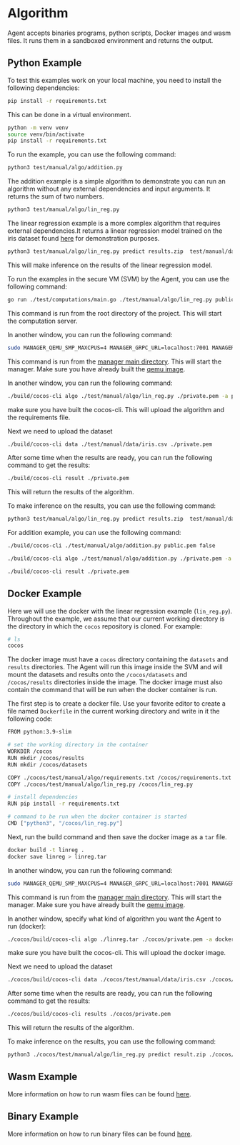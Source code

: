 # Algorithm

Agent accepts binaries programs, python scripts, Docker images and wasm files. It runs them in a sandboxed environment and returns the output.

## Python Example

To test this examples work on your local machine, you need to install the following dependencies:

```bash
pip install -r requirements.txt
```

This can be done in a virtual environment.

```bash
python -m venv venv
source venv/bin/activate
pip install -r requirements.txt
```

To run the example, you can use the following command:

```bash
python3 test/manual/algo/addition.py
```

The addition example is a simple algorithm to demonstrate you can run an algorithm without any external dependencies and input arguments. It returns the sum of two numbers.

```bash
python3 test/manual/algo/lin_reg.py
```

The linear regression example is a more complex algorithm that requires external dependencies.It returns a linear regression model trained on the iris dataset found [here](../data/) for demonstration purposes.

```bash
python3 test/manual/algo/lin_reg.py predict results.zip  test/manual/data
```

This will make inference on the results of the linear regression model.

To run the examples in the secure VM (SVM) by the Agent, you can use the following command:

```bash
go run ./test/computations/main.go ./test/manual/algo/lin_reg.py public.pem false ./test/manual/data/iris.csv
```

This command is run from the root directory of the project. This will start the computation server.

In another window, you can run the following command:

```bash
sudo MANAGER_QEMU_SMP_MAXCPUS=4 MANAGER_GRPC_URL=localhost:7001 MANAGER_LOG_LEVEL=debug MANAGER_QEMU_USE_SUDO=false  MANAGER_QEMU_ENABLE_SEV=false MANAGER_QEMU_SEV_CBITPOS=51 MANAGER_QEMU_ENABLE_SEV_SNP=false MANAGER_QEMU_OVMF_CODE_FILE=/usr/share/edk2/x64/OVMF_CODE.fd MANAGER_QEMU_OVMF_VARS_FILE=/usr/share/edk2/x64/OVMF_VARS.fd go run main.go
```

This command is run from the [manager main directory](../../../cmd/manager/). This will start the manager. Make sure you have already built the [qemu image](../../../hal/linux/README.md).

In another window, you can run the following command:

```bash
./build/cocos-cli algo ./test/manual/algo/lin_reg.py ./private.pem -a python -r ./test/manual/algo/requirements.txt
```

make sure you have built the cocos-cli. This will upload the algorithm and the requirements file.

Next we need to upload the dataset

```bash
./build/cocos-cli data ./test/manual/data/iris.csv ./private.pem
```

After some time when the results are ready, you can run the following command to get the results:

```bash
./build/cocos-cli result ./private.pem
```

This will return the results of the algorithm.

To make inference on the results, you can use the following command:

```bash
python3 test/manual/algo/lin_reg.py predict results.zip  test/manual/data
```

For addition example, you can use the following command:

```bash
./build/cocos-cli ./test/manual/algo/addition.py public.pem false
```

```bash
./build/cocos-cli algo ./test/manual/algo/addition.py ./private.pem -a python --args="--a,100,--b,20"
```

```bash
./build/cocos-cli result ./private.pem
```

## Docker Example

Here we will use the docker with the linear regression example (`lin_reg.py`). Throughout the example, we assume that our current working directory is the directory in which the `cocos` repository is cloned. For example:
```bash
# ls
cocos
```

The docker image must have a `cocos` directory containing the `datasets` and `results` directories. The Agent will run this image inside the SVM and will mount the datasets and results onto the `/cocos/datasets` and `/cocos/results` directories inside the image. The docker image must also contain the command that will be run when the docker container is run.

The first step is to create a docker file. Use your favorite editor to create a file named `Dockerfile` in the current working directory and write in it the following code:

```bash
FROM python:3.9-slim

# set the working directory in the container
WORKDIR /cocos
RUN mkdir /cocos/results
RUN mkdir /cocos/datasets 

COPY ./cocos/test/manual/algo/requirements.txt /cocos/requirements.txt
COPY ./cocos/test/manual/algo/lin_reg.py /cocos/lin_reg.py

# install dependencies
RUN pip install -r requirements.txt

# command to be run when the docker container is started
CMD ["python3", "/cocos/lin_reg.py"]
```

Next, run the build command and then save the docker image as a `tar` file.
```bash
docker build -t linreg .
docker save linreg > linreg.tar
```

In another window, you can run the following command:

```bash
sudo MANAGER_QEMU_SMP_MAXCPUS=4 MANAGER_GRPC_URL=localhost:7001 MANAGER_LOG_LEVEL=debug MANAGER_QEMU_USE_SUDO=false  MANAGER_QEMU_ENABLE_SEV=false MANAGER_QEMU_SEV_CBITPOS=51 MANAGER_QEMU_ENABLE_SEV_SNP=false MANAGER_QEMU_OVMF_CODE_FILE=/usr/share/edk2/x64/OVMF_CODE.fd MANAGER_QEMU_OVMF_VARS_FILE=/usr/share/edk2/x64/OVMF_VARS.fd go run main.go
```

This command is run from the [manager main directory](../../../cmd/manager/). This will start the manager. Make sure you have already built the [qemu image](../../../hal/linux/README.md).

In another window, specify what kind of algorithm you want the Agent to run (docker):

```bash
./cocos/build/cocos-cli algo ./linreg.tar ./cocos/private.pem -a docker
```

make sure you have built the cocos-cli. This will upload the docker image.

Next we need to upload the dataset

```bash
./cocos/build/cocos-cli data ./cocos/test/manual/data/iris.csv ./cocos/private.pem
```

After some time when the results are ready, you can run the following command to get the results:

```bash
./cocos/build/cocos-cli results ./cocos/private.pem
```

This will return the results of the algorithm.

To make inference on the results, you can use the following command:

```bash
python3 ./cocos/test/manual/algo/lin_reg.py predict result.zip ./cocos/test/manual/data
```

## Wasm Example

More information on how to run wasm files can be found [here](https://github.com/ultravioletrs/ai/tree/main/burn-algorithms).

## Binary Example

More information on how to run binary files can be found [here](https://github.com/ultravioletrs/ai/tree/main/burn-algorithms).
